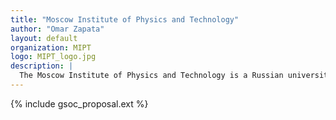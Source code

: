 ```yaml
---
title: "Moscow Institute of Physics and Technology"
author: "Omar Zapata"
layout: default
organization: MIPT
logo: MIPT_logo.jpg
description: |
  The Moscow Institute of Physics and Technology is a Russian university, originally established in the Soviet Union. It prepares specialists in theoretical and applied physics, applied mathematics, and related disciplines.
---
```


{% include gsoc_proposal.ext %}
